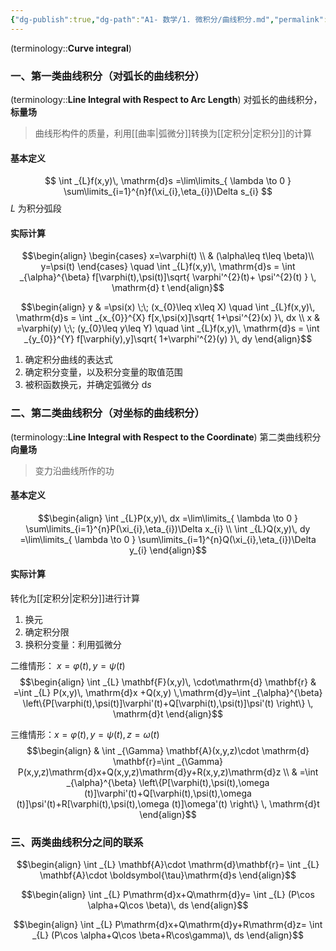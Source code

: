 ```yaml
---
{"dg-publish":true,"dg-path":"A1- 数学/1. 微积分/曲线积分.md","permalink":"/A1- 数学/1. 微积分/曲线积分/","dgPassFrontmatter":true,"noteIcon":"","created":"2024-10-08T23:44:25.893+08:00","updated":"2025-04-14T18:25:19.670+08:00"}
---
```



(terminology::**Curve integral**)

### 一、第一类曲线积分（对弧长的曲线积分）
(terminology::**Line Integral with Respect to Arc Length**)
对弧长的曲线积分，**标量场**
>曲线形构件的质量，利用[[曲率\|弧微分]]转换为[[定积分\|定积分]]的计算

#### 基本定义
$$
\int _{L}f(x,y)\, \mathrm{d}s =\lim\limits_{ \lambda \to 0 } \sum\limits_{i=1}^{n}f(\xi_{i},\eta_{i})\Delta s_{i}
$$
$L$ 为积分弧段


#### 实际计算
$$\begin{align}
\begin{cases}
x=\varphi(t) \\  & (\alpha\leq t\leq \beta)\\
y=\psi(t)
\end{cases} \quad \int _{L}f(x,y)\, \mathrm{d}s = \int _{\alpha}^{\beta}  f[\varphi(t),\psi(t)]\sqrt{ \varphi'^{2}(t)+ \psi'^{2}(t) } \, \mathrm{d} t
\end{align}$$

$$\begin{align}
y & =\psi(x) \;\;  (x_{0}\leq x\leq X) \quad \int _{L}f(x,y)\, \mathrm{d}s = \int _{x_{0}}^{X} f[x,\psi(x)]\sqrt{ 1+\psi'^{2}(x) }\, dx   \\
x & =\varphi(y) \;\; (y_{0}\leq y\leq Y) \quad  \int _{L}f(x,y)\, \mathrm{d}s = \int _{y_{0}}^{Y} f[\varphi(y),y]\sqrt{ 1+\varphi'^{2}(y) }\, dy  
\end{align}$$

1. 确定积分曲线的表达式
2. 确定积分变量，以及积分变量的取值范围
3. 被积函数换元，并确定弧微分 $\mathrm{d}s$

### 二、第二类曲线积分（对坐标的曲线积分）
(terminology::**Line Integral with Respect to the Coordinate**)
 第二类曲线积分   **向量场**
>变力沿曲线所作的功

#### 基本定义
$$\begin{align}
\int _{L}P(x,y)\, dx =\lim\limits_{ \lambda \to 0 } \sum\limits_{i=1}^{n}P(\xi_{i},\eta_{i})\Delta x_{i} \\
\int _{L}Q(x,y)\, dy =\lim\limits_{ \lambda \to 0 } \sum\limits_{i=1}^{n}Q(\xi_{i},\eta_{i})\Delta y_{i}
\end{align}$$

#### 实际计算
转化为[[定积分\|定积分]]进行计算
1. 换元
2. 确定积分限
3. 换积分变量：利用弧微分


二维情形： $x=\varphi (t),y=\psi (t)$
$$\begin{align}
 \int  _{L} \mathbf{F}(x,y)\, \cdot\mathrm{d} \mathbf{r}  & =\int  _{L} P(x,y)\, \mathrm{d}x +Q(x,y)  \,\mathrm{d}y=\int _{\alpha}^{\beta} \left\{P[\varphi(t),\psi(t)]\varphi'(t)+Q[\varphi(t),\psi(t)]\psi'(t) \right\} \, \mathrm{d}t
\end{align}$$

三维情形：$x=\varphi (t),y=\psi (t),z=\omega(t)$
$$\begin{align}
 & \int  _{\Gamma} \mathbf{A}(x,y,z)\cdot \mathrm{d} \mathbf{r}=\int  _{\Gamma} P(x,y,z)\mathrm{d}x+Q(x,y,z)\mathrm{d}y+R(x,y,z)\mathrm{d}z \\
 & =\int _{\alpha}^{\beta} \left\{P[\varphi(t),\psi(t),\omega (t)]\varphi'(t)+Q[\varphi(t),\psi(t),\omega (t)]\psi'(t)+R[\varphi(t),\psi(t),\omega (t)]\omega'(t) \right\} \, \mathrm{d}t
\end{align}$$

### 三、两类曲线积分之间的联系
$$\begin{align}
\int  _{L} \mathbf{A}\cdot \mathrm{d}\mathbf{r}= \int  _{L}  \mathbf{A}\cdot \boldsymbol{\tau}\mathrm{d}s
\end{align}$$

$$\begin{align}
\int  _{L} P\mathrm{d}x+Q\mathrm{d}y= \int  _{L} (P\cos \alpha+Q\cos \beta)\, ds 
\end{align}$$

$$\begin{align}
\int  _{L} P\mathrm{d}x+Q\mathrm{d}y+R\mathrm{d}z= \int  _{L} (P\cos \alpha+Q\cos \beta+R\cos\gamma)\, ds 
\end{align}$$


